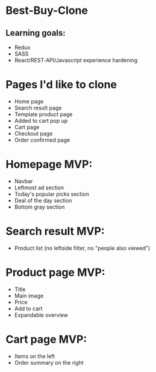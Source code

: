 # Best-Buy-Clone

## Learning goals:
- Redux
- SASS
- React/REST-API/Javascript experience hardening

# Pages I'd like to clone
* Home page
* Search result page
* Template product page
* Added to cart pop up
* Cart page
* Checkout page
* Order confirmed page


# Homepage MVP:
* Navbar
* Leftmost ad section
* Today's popular picks section
* Deal of the day section
* Bottom gray section

# Search result MVP:
* Product list (no leftside filter, no "people also viewed")

# Product page MVP:
* Title
* Main image
* Price
* Add to cart
* Expandable overview

# Cart page MVP:
* Items on the left
* Order summary on the right

